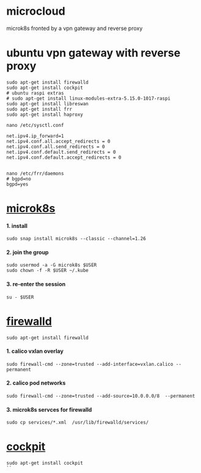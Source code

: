 # **microcloud**
microk8s fronted by a vpn gateway and reverse proxy

# ubuntu vpn gateway with reverse proxy
```
sudo apt-get install firewalld
sudo apt-get install cockpit
# ubuntu raspi extras
# sudo apt-get install linux-modules-extra-5.15.0-1017-raspi
sudo apt-get install libreswan
sudo apt-get install frr
sudo apt-get install haproxy

nano /etc/sysctl.conf

net.ipv4.ip_forward=1
net.ipv4.conf.all.accept_redirects = 0
net.ipv4.conf.all.send_redirects = 0
net.ipv4.conf.default.send_redirects = 0
net.ipv4.conf.default.accept_redirects = 0


nano /etc/frr/daemons 
# bgpd=no
bgpd=yes

```

# [microk8s](https://microk8s.io/docs/getting-started)
#### 1. install
```
sudo snap install microk8s --classic --channel=1.26
```
#### 2. join the group
```
sudo usermod -a -G microk8s $USER
sudo chown -f -R $USER ~/.kube
```
#### 3. re-enter the session
```
su - $USER
```
# [firewalld](https://firewalld.org/)
```
sudo apt-get install firewalld
```
#### 1. calico vxlan overlay
```
sudo firewall-cmd --zone=trusted --add-interface=vxlan.calico --permanent
```
#### 2. calico pod networks
```
sudo firewall-cmd --zone=trusted --add-source=10.0.0.0/8  --permanent 
```
#### 3. microk8s servces for firewalld
```
sudo cp services/*.xml  /usr/lib/firewalld/services/ 
```
# [cockpit](https://cockpit-project.org/)
```
sudo apt-get install cockpit
``
